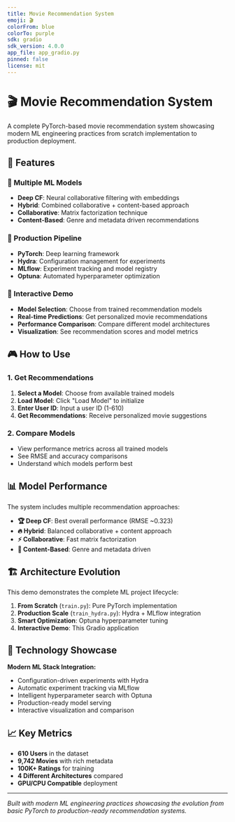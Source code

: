 ```yaml
---
title: Movie Recommendation System
emoji: 🎬
colorFrom: blue
colorTo: purple
sdk: gradio
sdk_version: 4.0.0
app_file: app_gradio.py
pinned: false
license: mit
---
```


# 🎬 Movie Recommendation System

A complete PyTorch-based movie recommendation system showcasing modern ML engineering practices from scratch implementation to production deployment.

## 🚀 Features

### 🤖 Multiple ML Models
- **Deep CF**: Neural collaborative filtering with embeddings
- **Hybrid**: Combined collaborative + content-based approach  
- **Collaborative**: Matrix factorization technique
- **Content-Based**: Genre and metadata driven recommendations

### 🔧 Production Pipeline
- **PyTorch**: Deep learning framework
- **Hydra**: Configuration management for experiments
- **MLflow**: Experiment tracking and model registry
- **Optuna**: Automated hyperparameter optimization

### 🎯 Interactive Demo
- **Model Selection**: Choose from trained recommendation models
- **Real-time Predictions**: Get personalized movie recommendations
- **Performance Comparison**: Compare different model architectures
- **Visualization**: See recommendation scores and model metrics

## 🎮 How to Use

### 1. Get Recommendations
1. **Select a Model**: Choose from available trained models
2. **Load Model**: Click "Load Model" to initialize
3. **Enter User ID**: Input a user ID (1-610)
4. **Get Recommendations**: Receive personalized movie suggestions

### 2. Compare Models
- View performance metrics across all trained models
- See RMSE and accuracy comparisons
- Understand which models perform best

## 📊 Model Performance

The system includes multiple recommendation approaches:

- **🏆 Deep CF**: Best overall performance (RMSE ~0.323)
- **🔥 Hybrid**: Balanced collaborative + content approach
- **⚡ Collaborative**: Fast matrix factorization
- **🎯 Content-Based**: Genre and metadata driven

## 🏗️ Architecture Evolution

This demo demonstrates the complete ML project lifecycle:

1. **From Scratch** (`train.py`): Pure PyTorch implementation
2. **Production Scale** (`train_hydra.py`): Hydra + MLflow integration  
3. **Smart Optimization**: Optuna hyperparameter tuning
4. **Interactive Demo**: This Gradio application

## 🔬 Technology Showcase

**Modern ML Stack Integration:**
- Configuration-driven experiments with Hydra
- Automatic experiment tracking via MLflow
- Intelligent hyperparameter search with Optuna
- Production-ready model serving
- Interactive visualization and comparison

## 📈 Key Metrics

- **610 Users** in the dataset
- **9,742 Movies** with rich metadata
- **100K+ Ratings** for training
- **4 Different Architectures** compared
- **GPU/CPU Compatible** deployment

---

*Built with modern ML engineering practices showcasing the evolution from basic PyTorch to production-ready recommendation systems.*